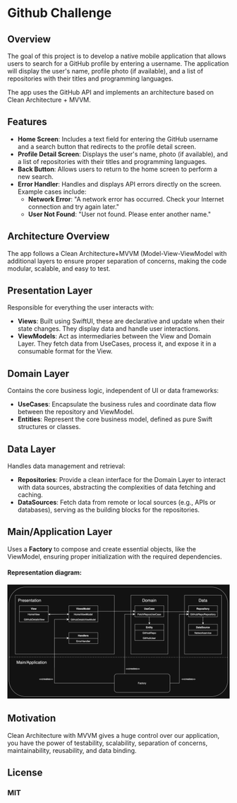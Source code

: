 # Github Challenge

## Overview

The goal of this project is to develop a native mobile application that allows users to search for a GitHub profile by entering a username. The application will display the user's name, profile photo (if available), and a list of repositories with their titles and programming languages. 

The app uses the GitHub API and implements an architecture based on Clean Architecture + MVVM.

## Features

- **Home Screen**: Includes a text field for entering the GitHub username and a search button that redirects to the profile detail screen.
- **Profile Detail Screen**: Displays the user's name, photo (if available), and a list of repositories with their titles and programming languages.
- **Back Button**: Allows users to return to the home screen to perform a new search.
- **Error Handler**: Handles and displays API errors directly on the screen. Example cases include:
  - **Network Error**: "A network error has occurred. Check your Internet connection and try again later."
  - **User Not Found**: "User not found. Please enter another name."

## Architecture Overview

The app follows a Clean Architecture+MVVM (Model-View-ViewModel with additional layers to ensure proper separation of concerns, making the code modular, scalable, and easy to test.

## Presentation Layer
Responsible for everything the user interacts with:
- **Views**: Built using SwiftUI, these are declarative and update when their state changes. They display data and handle user interactions.
- **ViewModels**: Act as intermediaries between the View and Domain Layer. They fetch data from UseCases, process it, and expose it in a consumable format for the View.

## Domain Layer
Contains the core business logic, independent of UI or data frameworks:
- **UseCases**: Encapsulate the business rules and coordinate data flow between the repository and ViewModel.
- **Entities**: Represent the core business model, defined as pure Swift structures or classes.

## Data Layer
Handles data management and retrieval:
- **Repositories**: Provide a clean interface for the Domain Layer to interact with data sources, abstracting the complexities of data fetching and caching.
- **DataSources**: Fetch data from remote or local sources (e.g., APIs or databases), serving as the building blocks for the repositories.

## Main/Application Layer
Uses a **Factory** to compose and create essential objects, like the ViewModel, ensuring proper initialization with the required dependencies.


#### Representation diagram:
![preview](./diagram.png)

## Motivation
Clean Architecture with MVVM gives a huge control over our application, you have the power of testability, scalability, separation of concerns, maintainability, reusability, and data binding.

## License 

### MIT
